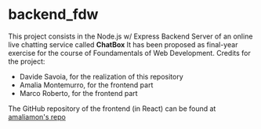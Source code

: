# backend_fdw
This project consists in the Node.js w/ Express Backend Server of an online live chatting service called <b>ChatBox</b>
It has been proposed as final-year exercise for the course of Foundamentals of Web Development.
Credits for the project:
<ul>
  <li>Davide Savoia, for the realization of this repository</li>
  <li>Amalia Montemurro, for the frontend part</li>
  <li>Marco Roberto, for the frontend part</li>
</ul>
The GitHub repository of the frontend (in React) can be found at <a href="https://github.com/amaliamon/frontend_projectFdW">amaliamon's repo</a>
